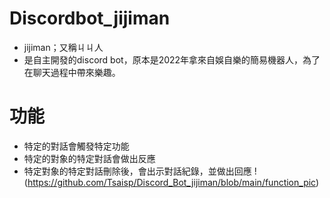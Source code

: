 # Discordbot_jijiman
- jijiman；又稱ㄐㄐ人
- 是自主開發的discord bot，原本是2022年拿來自娛自樂的簡易機器人，為了在聊天過程中帶來樂趣。

# 功能
- 特定的對話會觸發特定功能
- 特定的對象的特定對話會做出反應
- 特定對象的特定對話刪除後，會出示對話紀錄，並做出回應
! (https://github.com/Tsaisp/Discord_Bot_jijiman/blob/main/function_pic)
